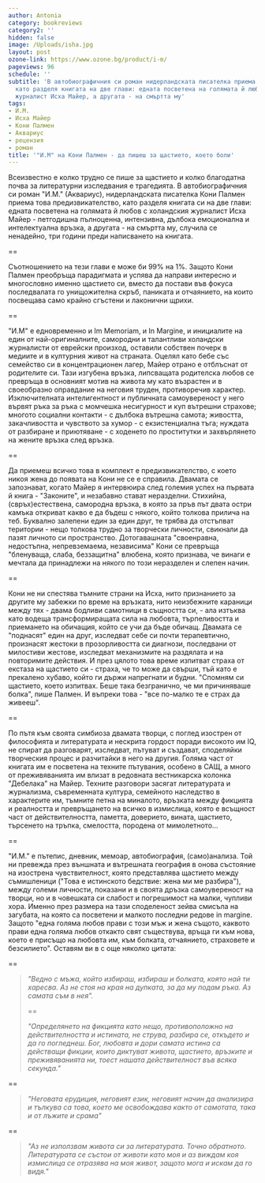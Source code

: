 ```yaml
---
author: Antonia
category: bookreviews
category2: ''
hidden: false
image: /Uploads/isha.jpg
layout: post
ozone-link: https://www.ozone.bg/product/i-m/
pageviews: 96
schedule: ''
subtitle: 'В автобиографичния си роман нидерландската писателка приема това предизвикателство,
  като разделя книгата на две глави: едната посветена на голямата й любов с холандския
  журналист Исха Майер, а другата - на смъртта му'
tags:
- И.М.
- Исха Майер
- Кони Палмен
- Аквариус
- рецензия
- роман
title: '"И.М" на Кони Палмен - да пишеш за щастието, което боли'
---
```


Всеизвестно е колко трудно се пише за щастието и колко благодатна почва за литературни изследвания е трагедията. В автобиографичния си роман "И.М." (Аквариус), нидерландската писателка Кони Палмен приема това предизвикателство, като разделя книгата си на две глави: едната посветена на голямата й любов с холандския журналист Исха Майер - петгодишна пълноценна, интензивна, дълбока емоционална и интелектуална връзка, а другата - на смъртта му, случила се ненадейно, три години преди написването на книгата.

\==

Съотношението на тези глави е може би 99% на 1%. Защото Кони Палмен преобръща парадигмата и успява да направи интересно и многословно именно щастието си, вместо да постави във фокуса последвалата го унищожителна скръб, паниката и отчаянието, на които посвещава само крайно сгъстени и лаконични щрихи.

\==

"И.М" е едновременно и Im Memoriam, и In Margine, и инициалите на един от най-оригиналните, самородни и талантливи холандски журналисти от еврейски произход, оставили собствен почерк в медиите и в културния живот на страната. Оцелял като бебе със семейство си в концентрационен лагер, Майер отрано е отблъснат от родителите си. Тази изгубена връзка, липсващата родителска любов се превръща в основният мотив на живота му като възрастен и в своеобразно оправдание на неговия труден, противоречив характер. Изключителната интелигентност и публичната самоувереност у него вървят ръка за ръка с момчешка несигурност и куп вътрешни страхове; многото социални контакти - с дълбока вътрешна самота; живостта, закачливостта и чувството за хумор - с екзистенциална тъга; нуждата от разбиране и приютяване - с ходенето по проститутки и захвърлянето на жените връзка след връзка.

\==

Да приемеш всичко това в комплект е предизвикателство, с което никоя жена до появата на Кони не се е справила. Двамата се запознават, когато Майер я интервюира след големия успех на първата й книга - "Законите", и незабавно стават неразделни. Стихийна, (свръх)естествена, самородна връзка, в която за пръв път двата остри камъка откриват какво е да бъдеш с някого, който толкова прилича на теб. Буквално залепени един за един друг, те трябва да отстъпват територии - нещо толкова трудно за творчески личности, свикнали да пазят личното си пространство. Дотогавашната "своенравна, недостъпна, непревземаема, независима" Кони се превръща "бленуваща, слаба, беззащитна" влюбена, която признава, че винаги е мечтала да принадлежи на някого по този неразделен и слепен начин.

\==

Кони не ни спестява тъмните страни на Исха, нито признанието за другите му забежки по време на връзката, нито неизбежните караници между тях - двама бодливи самотници в същността си, - ала изтъква като водеща трансформиращата сила на любовта, търпеливостта и приемането на обичащия, който се учи да бъде обичащ. Двамата се "поднасят" един на друг, изследват себе си почти терапевтично, произнасят жестоки в прозорливостта си диагнози, последвани от милостиви жестове, изследват механизмите на раздялата и на повторимите действия. И през цялото това време изпитват страха от екстаза на щастието си - страха, че то може да свърши, тъй като е прекалено хубаво, който ги държи напрегнати и будни. "Спомням си щастието, което изпитвах. Беше така безгранично, че ми причиняваше болка", пише Палмен. И въпреки това - "все по-малко те е страх да живееш".

\==

По пътя към своята симбиоза двамата творци, с поглед изострен от философията и литературата и нескрита гордост поради високото им IQ, не спират да разговарят, изследват, пътуват и създават, споделяйки творческия процес и разчитайки в него на другия. Голяма част от книгата им е посветена на техните пътувания, особено в САЩ, а много от преживяванията им влизат в редовната вестникарска колонка "Дебелака" на Майер. Техните разговори засягат литературата и журнализма, съвременната култура, семейното наследство в характерите им, тъмните петна на миналото, връзката между фикцията и реалността и превръщането на всичко в измислица, която е всъщност част от действителността, паметта, доверието, вината, щастието, търсенето на тръпка, смелостта, породена от мимолетното...

\==

"И.М." е пътепис, дневник, мемоар, автобиография, (само)анализа. Той ни превежда през външната и вътрешната география в онова състояние на изострена чувствителност, която представлява щастието между съмишленици ("Това е истинското бедствие: жена ми ме разбира"), между големи личности, показани и в своята дръзка самоувереност на творци, но и в човешката си слабост и погрешимост на малки, чупливи хора. Именно през размера на тази споделеност зейва смисъла на загубата, на която са посветени и малкото последни редове in margine. Защото "една голяма любов прави с този мъж и жена същото, каквото прави една голяма любов откакто свят съществува, връща ги към нова, което е присъщо на любовта им, към болката, отчаянието, страховете и безсилието". Оставям ви в с още няколко цитата:

\==

> *"Ведно с мъжа, който избираш, избираш и болката, която най ти харесва. Аз не стоя на края на дупката, за да му подам ръка. Аз самата съм в нея".*
>
> \==
>
> *"Определянето на фикцията като нещо, противоположно на действителността и истината, не струва, разбира се, откъдето и да го погледнеш. Бог, любовта и дори самата истина са действащи фикции, които диктуват живота, щастието, връзките и преживяванията ни, тоест нашата действителност във всяка секунда."*

\==

> *"Неговата ерудиция, неговият език, неговият начин да анализира и тълкува са това, което ме освобождава както от самотата, така и от лъжите и срама"*

\==

> *"Аз не използвам живота си за литературата. Точно обратното. Литературата се състои от животи като моя и аз виждам коя измислица се отразява на моя живот, защото мога и искам да го видя."*
